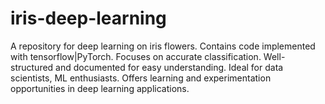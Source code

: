 # iris-deep-learning
A repository for deep learning on iris flowers. Contains code implemented with tensorflow|PyTorch. Focuses on accurate classification. Well-structured and documented for easy understanding. Ideal for data scientists, ML enthusiasts. Offers learning and experimentation opportunities in deep learning applications.
